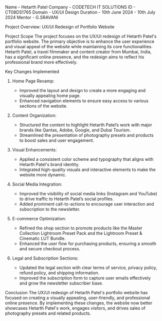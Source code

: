 Name - Hetarth Patel
Company - CODETECH IT SOLUTIONS
ID - CT08DS1765
Domain - UX/UI Design
Duration - 10th June 2024 - 10th July 2024
Mentor - G.SRAVANI

Project Overview: UX/UI Redesign of Portfolio Website

Project Scope
The project focuses on the UX/UI redesign of Hetarth Patel's portfolio website. The primary objective is to enhance the user experience and visual appeal of the website while maintaining its core functionalities. Hetarth Patel, a travel filmmaker and content creator from Mumbai, India, has a significant online presence, and the redesign aims to reflect his professional brand more effectively.

Key Changes Implemented
1. Home Page Revamp:
   - Improved the layout and design to create a more engaging and visually appealing home page.
   - Enhanced navigation elements to ensure easy access to various sections of the website.

2. Content Organization:
   - Structured the content to highlight Hetarth Patel’s work with major brands like Qantas, Adobe, Google, and Dubai Tourism.
   - Streamlined the presentation of photography presets and products to boost sales and user engagement.

3. Visual Enhancements:
   - Applied a consistent color scheme and typography that aligns with Hetarth Patel's brand identity.
   - Integrated high-quality visuals and interactive elements to make the website more dynamic.

4. Social Media Integration:
   - Improved the visibility of social media links (Instagram and YouTube) to drive traffic to Hetarth Patel’s social profiles.
   - Added prominent call-to-actions to encourage user interaction and subscription to the newsletter.

5. E-commerce Optimization:
   - Refined the shop section to promote products like the Master Collection Lightroom Preset Pack and the Lightroom Preset & Cinematic LUT Bundle.
   - Enhanced the user flow for purchasing products, ensuring a smooth and secure checkout process.

6. Legal and Subscription Sections:
   - Updated the legal section with clear terms of service, privacy policy, refund policy, and shipping information.
   - Improved the subscription form to capture user emails effectively and grow the newsletter subscriber base.

Conclusion
The UX/UI redesign of Hetarth Patel's portfolio website has focused on creating a visually appealing, user-friendly, and professional online presence. By implementing these changes, the website now better showcases Hetarth Patel's work, engages visitors, and drives sales of photography presets and related products.
